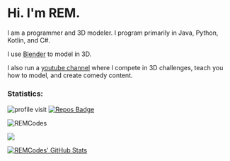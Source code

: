 # Hi. I'm REM.

I am a programmer and 3D modeler. I program primarily in Java, Python, Kotlin, and C#.

I use [Blender](Blender.org) to model in 3D. 

I also run a [youtube channel]() where I compete in 3D challenges, teach you how to model, and create comedy content.

##### <h3>Statistics: </h3>
![profile visit](https://komarev.com/ghpvc/?username=REM-Codes) [![Repos Badge](https://badges.pufler.dev/repos/REM-Codes)](https://badges.pufler.dev)

<p><img align="center" src="https://github-readme-streak-stats.herokuapp.com/?user=REM-Codes&" alt="REMCodes" /></p>

<p>
<a href="https://github.com/REM-Codes/REM-Codes">
  <img align="center" src="https://github-readme-stats.vercel.app/api/top-langs/?username=REM-Codes&layout=compact&title_color=ffffff&text_color=c9cacc&icon_color=2bbc8a&bg_color=1d1f21&langs_count=4" />
</a></p>

<p>
<a href="https://github.com/REM-Codes/REM-Codes">
  <img align="center" src="https://github-readme-stats.vercel.app/api?username=REM-Codes&show_icons=true&line_height=27&count_private=true&title_color=ffffff&text_color=c9cacc&icon_color=A53DFF&bg_color=1d1f21" alt="REMCodes' GitHub Stats" />
</a></p>
